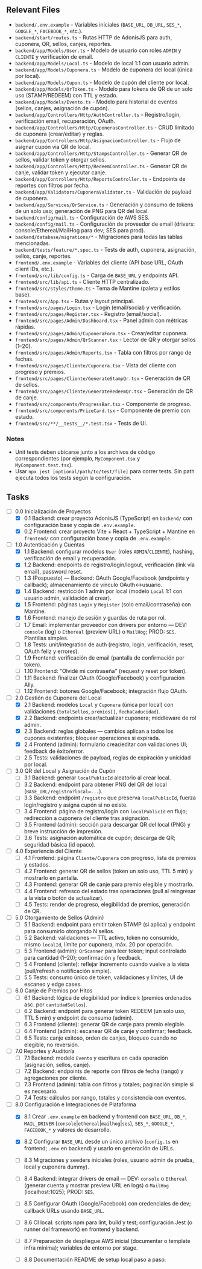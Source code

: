 ## Relevant Files

- `backend/.env.example` - Variables iniciales (`BASE_URL`, `DB_URL`, `SES_*`, `GOOGLE_*`, `FACEBOOK_*`, etc.).
- `backend/start/routes.ts` - Rutas HTTP de AdonisJS para auth, cuponera, QR, sellos, canjes, reportes.
- `backend/app/Models/User.ts` - Modelo de usuario con roles `ADMIN` y `CLIENTE` y verificación de email.
- `backend/app/Models/Local.ts` - Modelo de local 1:1 con usuario admin.
- `backend/app/Models/Cuponera.ts` - Modelo de cuponera del local (única por local).
- `backend/app/Models/Cupon.ts` - Modelo de cupón del cliente por local.
- `backend/app/Models/QrToken.ts` - Modelo para tokens de QR de un solo uso (STAMP/REDEEM) con TTL y estado.
- `backend/app/Models/Evento.ts` - Modelo para historial de eventos (sellos, canjes, asignación de cupón).
- `backend/app/Controllers/Http/AuthController.ts` - Registro/login, verificación email, recuperación, OAuth.
- `backend/app/Controllers/Http/CuponerasController.ts` - CRUD limitado de cuponera (crear/editar) y reglas.
- `backend/app/Controllers/Http/AsignacionController.ts` - Flujo de asignar cupón via QR de local.
- `backend/app/Controllers/Http/StampsController.ts` - Generar QR de sellos, validar token y otorgar sellos.
- `backend/app/Controllers/Http/RedeemController.ts` - Generar QR de canje, validar token y ejecutar canje.
- `backend/app/Controllers/Http/ReportsController.ts` - Endpoints de reportes con filtros por fecha.
- `backend/app/Validators/CuponeraValidator.ts` - Validación de payload de cuponera.
- `backend/app/Services/QrService.ts` - Generación y consumo de tokens de un solo uso; generación de PNG para QR del local.
- `backend/config/mail.ts` - Configuración de AWS SES.
 - `backend/config/mail.ts` - Configuración de proveedor de email (drivers: console/Ethereal/MailHog para dev; SES para prod).
- `backend/database/migrations/*` - Migraciones para todas las tablas mencionadas.
- `backend/tests/feature/*.spec.ts` - Tests de auth, cuponera, asignación, sellos, canje, reportes.
- `frontend/.env.example` - Variables del cliente (API base URL, OAuth client IDs, etc.).
- `frontend/src/lib/config.ts` - Carga de `BASE_URL` y endpoints API.
- `frontend/src/lib/api.ts` - Cliente HTTP centralizado.
- `frontend/src/styles/theme.ts` - Tema de Mantine (paleta y estilos base).
- `frontend/src/App.tsx` - Rutas y layout principal.
- `frontend/src/pages/Login.tsx` - Login (email/social) y verificación.
- `frontend/src/pages/Register.tsx` - Registro (email/social).
- `frontend/src/pages/Admin/Dashboard.tsx` - Panel admin con métricas rápidas.
- `frontend/src/pages/Admin/CuponeraForm.tsx` - Crear/editar cuponera.
- `frontend/src/pages/Admin/QrScanner.tsx` - Lector de QR y otorgar sellos (1–20).
- `frontend/src/pages/Admin/Reports.tsx` - Tabla con filtros por rango de fechas.
- `frontend/src/pages/Cliente/Cuponera.tsx` - Vista del cliente con progreso y premios.
- `frontend/src/pages/Cliente/GenerateStampQr.tsx` - Generación de QR de sellos.
- `frontend/src/pages/Cliente/GenerateRedeemQr.tsx` - Generación de QR de canje.
- `frontend/src/components/ProgressBar.tsx` - Componente de progreso.
- `frontend/src/components/PrizeCard.tsx` - Componente de premio con estado.
- `frontend/src/**/__tests__/*.test.tsx` - Tests de UI.

### Notes

- Unit tests deben ubicarse junto a los archivos de código correspondientes (por ejemplo, `MyComponent.tsx` y `MyComponent.test.tsx`).
- Usar `npx jest [optional/path/to/test/file]` para correr tests. Sin path ejecuta todos los tests según la configuración.

## Tasks

- [ ] 0.0 Inicialización de Proyectos
  - [x] 0.1 Backend: crear proyecto AdonisJS (TypeScript) en `backend/` con configuración base y copia de `.env.example`.
  - [x] 0.2 Frontend: crear proyecto Vite + React + TypeScript + Mantine en `frontend/` con configuración base y copia de `.env.example`.

- [ ] 1.0 Autenticación y Cuentas
  - [x] 1.1 Backend: configurar modelos `User` (roles `ADMIN`/`CLIENTE`), hashing, verificación de email y recuperación.
  - [x] 1.2 Backend: endpoints de registro/login/logout, verificación (link vía email), password reset.
  - [ ] 1.3 (Pospuesto) — Backend: OAuth Google/Facebook (endpoints y callback); almacenamiento de vínculo OAuth↔usuario.
  - [x] 1.4 Backend: restricción 1 admin por local (modelo `Local` 1:1 con usuario admin, validación al crear).
  - [x] 1.5 Frontend: páginas `Login` y `Register` (solo email/contraseña) con Mantine.
  - [x] 1.6 Frontend: manejo de sesión y guardas de ruta por rol.
  - [ ] 1.7 Email: implementar proveedor con drivers por entorno — DEV: `console` (log) o `Ethereal` (preview URL) o `MailHog`; PROD: `SES`. Plantillas simples.
  - [ ] 1.8 Tests: unit/integration de auth (registro, login, verificación, reset, OAuth feliz y errores).
  - [ ] 1.9 Frontend: verificación de email (pantalla de confirmación por token).
  - [ ] 1.10 Frontend: "Olvidé mi contraseña" (request y reset por token).
  - [ ] 1.11 Backend: finalizar OAuth (Google/Facebook) y configuración Ally.
  - [ ] 1.12 Frontend: botones Google/Facebook; integración flujo OAuth.

- [ ] 2.0 Gestión de Cuponera del Local
  - [x] 2.1 Backend: modelos `Local` y `Cuponera` (única por local) con validaciones (`totalSellos`, `premios[]`, `fechaCaducidad`).
  - [x] 2.2 Backend: endpoints crear/actualizar cuponera; middleware de rol admin.
  - [x] 2.3 Backend: reglas globales — cambios aplican a todos los cupones existentes; bloquear operaciones si expirada.
  - [x] 2.4 Frontend (admin): formulario crear/editar con validaciones UI; feedback de éxito/error.
  - [ ] 2.5 Tests: validaciones de payload, reglas de expiración y unicidad por local.

- [ ] 3.0 QR del Local y Asignación de Cupón
  - [ ] 3.1 Backend: generar `localPublicId` aleatorio al crear local.
  - [ ] 3.2 Backend: endpoint para obtener PNG del QR del local (`BASE_URL/registro?local=...`).
  - [ ] 3.3 Backend: endpoint `/registro` que preserva `localPublicId`, fuerza login/registro y asigna cupón si no existe.
  - [ ] 3.4 Frontend: página de registro/login con `localPublicId` en flujo; redirección a cuponera del cliente tras asignación.
  - [ ] 3.5 Frontend (admin): sección para descargar QR del local (PNG) y breve instrucción de impresión.
  - [ ] 3.6 Tests: asignación automática de cupón; descarga de QR; seguridad básica (id opaco).

- [ ] 4.0 Experiencia del Cliente
  - [ ] 4.1 Frontend: página `Cliente/Cuponera` con progreso, lista de premios y estados.
  - [ ] 4.2 Frontend: generar QR de sellos (token un solo uso, TTL 5 min) y mostrarlo en pantalla.
  - [ ] 4.3 Frontend: generar QR de canje para premio elegible y mostrarlo.
  - [ ] 4.4 Frontend: refresco del estado tras operaciones (pull al reingresar a la vista o botón de actualizar).
  - [ ] 4.5 Tests: render de progreso, elegibilidad de premios, generación de QR.

- [ ] 5.0 Otorgamiento de Sellos (Admin)
  - [ ] 5.1 Backend: endpoint para emitir token STAMP (si aplica) y endpoint para consumirlo otorgando N sellos.
  - [ ] 5.2 Backend: validaciones — TTL activo, token no consumido, mismo `localId`, límite por cuponera, máx. 20 por operación.
  - [ ] 5.3 Frontend (admin): `QrScanner` para leer token; input controlado para cantidad (1–20); confirmación y feedback.
  - [ ] 5.4 Frontend (cliente): reflejar incremento cuando vuelve a la vista (pull/refresh o notificación simple).
  - [ ] 5.5 Tests: consumo único de token, validaciones y límites, UI de escaneo y edge cases.

- [ ] 6.0 Canje de Premios por Hitos
  - [ ] 6.1 Backend: lógica de elegibilidad por índice `k` (premios ordenados asc. por `cantidadSellos`).
  - [ ] 6.2 Backend: endpoint para generar token REDEEM (un solo uso, TTL 5 min) y endpoint de consumo (admin).
  - [ ] 6.3 Frontend (cliente): generar QR de canje para premio elegible.
  - [ ] 6.4 Frontend (admin): escanear QR de canje y confirmar; feedback.
  - [ ] 6.5 Tests: canje exitoso, orden de canjes, bloqueo cuando no elegible, no reversión.

- [ ] 7.0 Reportes y Auditoría
  - [ ] 7.1 Backend: modelo `Evento` y escritura en cada operación (asignación, sellos, canje).
  - [ ] 7.2 Backend: endpoints de reporte con filtros de fecha (rango) y agregaciones por cliente.
  - [ ] 7.3 Frontend (admin): tabla con filtros y totales; paginación simple si es necesario.
  - [ ] 7.4 Tests: cálculos por rango, totales y consistencia con eventos.

- [ ] 8.0 Configuración e Integraciones de Plataforma
  - [x] 8.1 Crear `.env.example` en backend y frontend con `BASE_URL`, `DB_*`, `MAIL_DRIVER` (`console`|`ethereal`|`mailhog`|`ses`), `SES_*`, `GOOGLE_*`, `FACEBOOK_*` y valores de desarrollo.
  - [x] 8.2 Configurar `BASE_URL` desde un único archivo (`config.ts` en frontend; `.env` en backend) y usarlo en generación de URLs.
  - [ ] 8.3 Migraciones y seeders iniciales (roles, usuario admin de prueba, local y cuponera dummy).
  - [ ] 8.4 Backend: integrar drivers de email — DEV: `console` o `Ethereal` (generar cuenta y mostrar preview URL en logs) o `MailHog` (localhost:1025); PROD: `SES`.
  - [ ] 8.5 Configurar OAuth (Google/Facebook) con credenciales de dev; callback URLs usando `BASE_URL`.
  - [ ] 8.6 CI local: scripts npm para lint, build y test; configuración Jest (o runner del framework) en frontend y backend.
  - [ ] 8.7 Preparación de despliegue AWS inicial (documentar o template infra mínima); variables de entorno por stage.
  - [ ] 8.8 Documentación README de setup local paso a paso.



